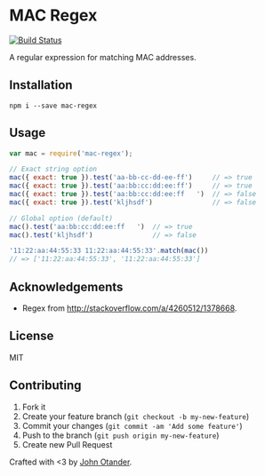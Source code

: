 # MAC Regex

[![Build Status](https://travis-ci.org/regexps/mac-regex.svg?branch=master)](https://travis-ci.org/regexps/mac-regex)

A regular expression for matching MAC addresses.

## Installation

```
npm i --save mac-regex
```

## Usage

```javascript
var mac = require('mac-regex');

// Exact string option
mac({ exact: true }).test('aa-bb-cc-dd-ee-ff')     // => true
mac({ exact: true }).test('aa:bb:cc:dd:ee:ff')     // => true
mac({ exact: true }).test('aa:bb:cc:dd:ee:ff   ')  // => false
mac({ exact: true }).test('kljhsdf')               // => false

// Global option (default)
mac().test('aa:bb:cc:dd:ee:ff   ')  // => true
mac().test('kljhsdf')               // => false

'11:22:aa:44:55:33 11:22:aa:44:55:33'.match(mac())
// => ['11:22:aa:44:55:33', '11:22:aa:44:55:33']
```

## Acknowledgements

* Regex from <http://stackoverflow.com/a/4260512/1378668>.

## License

MIT

## Contributing

1. Fork it
2. Create your feature branch (`git checkout -b my-new-feature`)
3. Commit your changes (`git commit -am 'Add some feature'`)
4. Push to the branch (`git push origin my-new-feature`)
5. Create new Pull Request

Crafted with <3 by [John Otander](http://johnotander.com).
